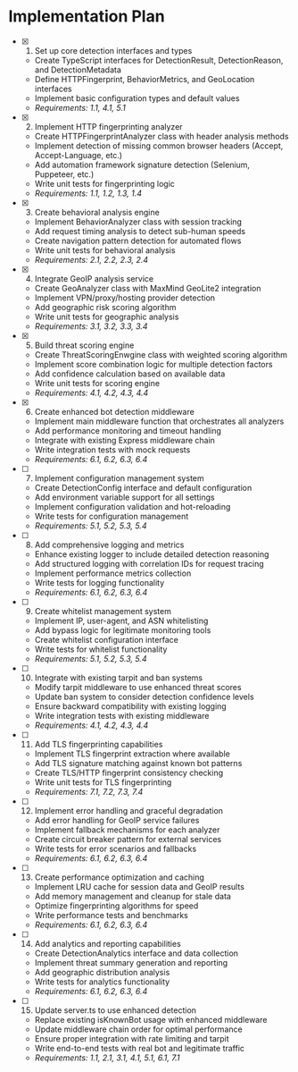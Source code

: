 # Implementation Plan

- [x] 1. Set up core detection interfaces and types
  - Create TypeScript interfaces for DetectionResult, DetectionReason, and DetectionMetadata
  - Define HTTPFingerprint, BehaviorMetrics, and GeoLocation interfaces
  - Implement basic configuration types and default values
  - _Requirements: 1.1, 4.1, 5.1_

- [x] 2. Implement HTTP fingerprinting analyzer
  - Create HTTPFingerprintAnalyzer class with header analysis methods
  - Implement detection of missing common browser headers (Accept, Accept-Language, etc.)
  - Add automation framework signature detection (Selenium, Puppeteer, etc.)
  - Write unit tests for fingerprinting logic
  - _Requirements: 1.1, 1.2, 1.3, 1.4_

- [x] 3. Create behavioral analysis engine
  - Implement BehaviorAnalyzer class with session tracking
  - Add request timing analysis to detect sub-human speeds
  - Create navigation pattern detection for automated flows
  - Write unit tests for behavioral analysis
  - _Requirements: 2.1, 2.2, 2.3, 2.4_

- [x] 4. Integrate GeoIP analysis service
  - Create GeoAnalyzer class with MaxMind GeoLite2 integration
  - Implement VPN/proxy/hosting provider detection
  - Add geographic risk scoring algorithm
  - Write unit tests for geographic analysis
  - _Requirements: 3.1, 3.2, 3.3, 3.4_

- [x] 5. Build threat scoring engine
  - Create ThreatScoringEnwgine class with weighted scoring algorithm
  - Implement score combination logic for multiple detection factors
  - Add confidence calculation based on available data
  - Write unit tests for scoring engine
  - _Requirements: 4.1, 4.2, 4.3, 4.4_

- [x] 6. Create enhanced bot detection middleware
  - Implement main middleware function that orchestrates all analyzers
  - Add performance monitoring and timeout handling
  - Integrate with existing Express middleware chain
  - Write integration tests with mock requests
  - _Requirements: 6.1, 6.2, 6.3, 6.4_

- [ ] 7. Implement configuration management system
  - Create DetectionConfig interface and default configuration
  - Add environment variable support for all settings
  - Implement configuration validation and hot-reloading
  - Write tests for configuration management
  - _Requirements: 5.1, 5.2, 5.3, 5.4_

- [ ] 8. Add comprehensive logging and metrics
  - Enhance existing logger to include detailed detection reasoning
  - Add structured logging with correlation IDs for request tracing
  - Implement performance metrics collection
  - Write tests for logging functionality
  - _Requirements: 6.1, 6.2, 6.3, 6.4_

- [ ] 9. Create whitelist management system
  - Implement IP, user-agent, and ASN whitelisting
  - Add bypass logic for legitimate monitoring tools
  - Create whitelist configuration interface
  - Write tests for whitelist functionality
  - _Requirements: 5.1, 5.2, 5.3, 5.4_

- [ ] 10. Integrate with existing tarpit and ban systems
  - Modify tarpit middleware to use enhanced threat scores
  - Update ban system to consider detection confidence levels
  - Ensure backward compatibility with existing logging
  - Write integration tests with existing middleware
  - _Requirements: 4.1, 4.2, 4.3, 4.4_

- [ ] 11. Add TLS fingerprinting capabilities
  - Implement TLS fingerprint extraction where available
  - Add TLS signature matching against known bot patterns
  - Create TLS/HTTP fingerprint consistency checking
  - Write unit tests for TLS fingerprinting
  - _Requirements: 7.1, 7.2, 7.3, 7.4_

- [ ] 12. Implement error handling and graceful degradation
  - Add error handling for GeoIP service failures
  - Implement fallback mechanisms for each analyzer
  - Create circuit breaker pattern for external services
  - Write tests for error scenarios and fallbacks
  - _Requirements: 6.1, 6.2, 6.3, 6.4_

- [ ] 13. Create performance optimization and caching
  - Implement LRU cache for session data and GeoIP results
  - Add memory management and cleanup for stale data
  - Optimize fingerprinting algorithms for speed
  - Write performance tests and benchmarks
  - _Requirements: 6.1, 6.2, 6.3, 6.4_

- [ ] 14. Add analytics and reporting capabilities
  - Create DetectionAnalytics interface and data collection
  - Implement threat summary generation and reporting
  - Add geographic distribution analysis
  - Write tests for analytics functionality
  - _Requirements: 6.1, 6.2, 6.3, 6.4_

- [ ] 15. Update server.ts to use enhanced detection
  - Replace existing isKnownBot usage with enhanced middleware
  - Update middleware chain order for optimal performance
  - Ensure proper integration with rate limiting and tarpit
  - Write end-to-end tests with real bot and legitimate traffic
  - _Requirements: 1.1, 2.1, 3.1, 4.1, 5.1, 6.1, 7.1_